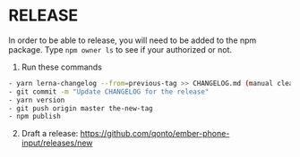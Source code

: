 # RELEASE

In order to be able to release, you will need to be added to the npm package.
Type `npm owner ls` to see if your authorized or not.

1. Run these commands
```bash
- yarn lerna-changelog --from=previous-tag >> CHANGELOG.md (manual cleanup)
- git commit -m "Update CHANGELOG for the release"
- yarn version
- git push origin master the-new-tag
- npm publish
```

2. Draft a release: https://github.com/qonto/ember-phone-input/releases/new
